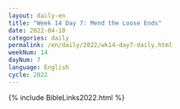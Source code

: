 ```yaml
---
layout: daily-en
title: "Week 14 Day 7: Mend the Loose Ends"
date: 2022-04-10
categories: daily
permalink: /en/daily/2022/wk14-day7-daily.html
weekNum: 14
dayNum: 7
language: English
cycle: 2022
---
```

{% include BibleLinks2022.html %} 
